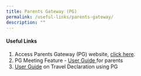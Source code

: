 ```yaml
---
title: Parents Gateway (PG)
permalink: /useful-links/parents-gateway/
description: ""
---
```

#### Useful Links

1. Access Parents Gateway (PG) website, <a href = "https://pg.moe.edu.sg/">click here</a>.
2. PG Meeting Feature - <a href = "/files/Useful%20Link/Parents%20Gateway/Meetings%20Feature%20-%20User%20Guide%20for%20Parents%20-%20Aug%202020%20(1).pdf">User Guide </a>for parents
3. <a href = "/files/Useful%20Link/Parents%20Gateway/Parents%20Guide%20for%20PG%20Travel%20Declaration%20Update%20Particulars.pdf">User Guide</a> on Travel Declaration using PG